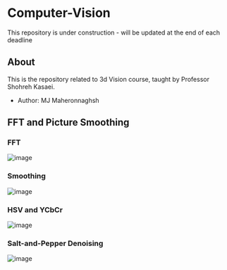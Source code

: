 # Computer-Vision
This repository is under construction - will be updated at the end of each deadline

## About
This is the repository related to 3d Vision course, taught by Professor Shohreh Kasaei.
- Author: MJ Maheronnaghsh

## FFT and Picture Smoothing
### FFT
![image](https://github.com/mjmaher987/Computer-Vision/assets/77095635/755e34d4-b8b0-4202-8282-c888c3c6f19a)

### Smoothing
![image](https://github.com/mjmaher987/Computer-Vision/assets/77095635/b92f72c1-7ada-40ac-abd9-538a666d83be)

### HSV and YCbCr
![image](https://github.com/mjmaher987/Computer-Vision/assets/77095635/80b99d9c-4d48-4d57-9d04-1e5ad3416939)

### Salt-and-Pepper Denoising
![image](https://github.com/mjmaher987/Computer-Vision/assets/77095635/da099d18-e5a6-4abb-9666-ca5c0a9b3367)


